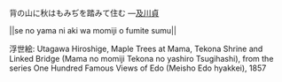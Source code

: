 背の山に秋はもみぢを踏みて住む
—[及川貞](https://ja.wikipedia.org/wiki/及川貞)

||se no yama ni aki wa momiji o fumite sumu||

浮世絵: Utagawa Hiroshige, Maple Trees at Mama, Tekona Shrine and Linked Bridge (Mama no momiji Tekona no yashiro Tsugihashi), from the series One Hundred Famous Views of Edo (Meisho Edo hyakkei), 1857
